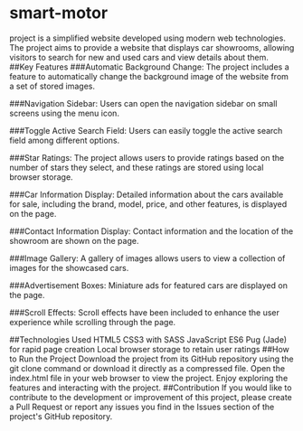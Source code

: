 # smart-motor
 project is a simplified website developed using modern web technologies. The project aims to provide a website that displays car showrooms, allowing visitors to search for new and used cars and view details about them.
##Key Features
###Automatic Background Change: The project includes a feature to automatically change the background image of the website from a set of stored images.

###Navigation Sidebar: Users can open the navigation sidebar on small screens using the menu icon.

###Toggle Active Search Field: Users can easily toggle the active search field among different options.

###Star Ratings: The project allows users to provide ratings based on the number of stars they select, and these ratings are stored using local browser storage.

###Car Information Display: Detailed information about the cars available for sale, including the brand, model, price, and other features, is displayed on the page.

###Contact Information Display: Contact information and the location of the showroom are shown on the page.

###Image Gallery: A gallery of images allows users to view a collection of images for the showcased cars.

###Advertisement Boxes: Miniature ads for featured cars are displayed on the page.

###Scroll Effects: Scroll effects have been included to enhance the user experience while scrolling through the page.

##Technologies Used
HTML5
CSS3 with SASS
JavaScript ES6
Pug (Jade) for rapid page creation
Local browser storage to retain user ratings
##How to Run the Project
Download the project from its GitHub repository using the git clone command or download it directly as a compressed file.
Open the index.html file in your web browser to view the project.
Enjoy exploring the features and interacting with the project.
##Contribution
If you would like to contribute to the development or improvement of this project, please create a Pull Request or report any issues you find in the Issues section of the project's GitHub repository.
